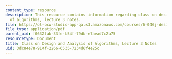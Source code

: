 ```yaml
---
content_type: resource
description: This resource contains information regarding class on design and analysis
  of algorithms, lecture 3 notes.
file: https://ol-ocw-studio-app-qa.s3.amazonaws.com/courses/6-046j-design-and-analysis-of-algorithms-spring-2015/3dc84e78914f226665357234d6f4e25c_MIT6_046JS15_lec03.pdf
file_type: application/pdf
parent_uid: f0632fab-33fe-b54f-79db-e7aead7c2a75
resourcetype: Document
title: Class on Design and Analysis of Algorithms, Lecture 3 Notes
uid: 3dc84e78-914f-2266-6535-7234d6f4e25c
---
```

